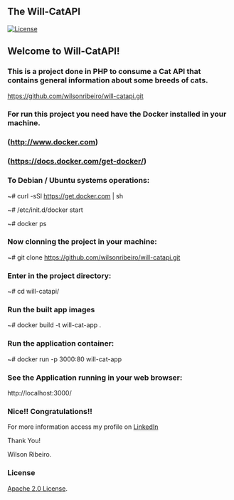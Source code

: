 ## The Will-CatAPI

<!-- Lincense -->
[![License](https://img.shields.io/badge/License-Apache%202.0-blue.svg)](https://opensource.org/licenses/Apache-2.0)


## Welcome to Will-CatAPI!

### This is a project done in PHP to consume a Cat API that contains general information about some breeds of cats.

https://github.com/wilsonribeiro/will-catapi.git



### For run this project you need have the Docker installed in your machine. 

### (http://www.docker.com)
### (https://docs.docker.com/get-docker/)

### To Debian / Ubuntu systems operations:

~# curl -sSl https://get.docker.com | sh

~# /etc/init.d/docker start

~# docker ps


### Now clonning the project in your machine:

~# git clone https://github.com/wilsonribeiro/will-catapi.git

### Enter in the project directory:

~# cd will-catapi/

### Run the built app images

~# docker build -t will-cat-app .

### Run the application container:

~# docker run -p 3000:80 will-cat-app

### See the Application running in your web browser:

http://localhost:3000/


### Nice!! Congratulations!!


For more information access my profile on [LinkedIn](https://www.linkedin.com/in/wilsonribeiro2/)


Thank You!

Wilson Ribeiro.

### License
<!-- Keep full URL links to repo files because this README syncs from main to gh-pages.  -->
[Apache 2.0 License](https://github.com/wilsonribeiro/will-catapi/blob/master/LICENSE).
